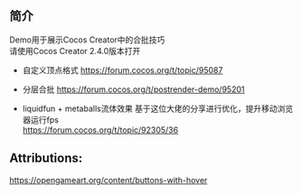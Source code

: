 ## 简介
Demo用于展示Cocos Creator中的合批技巧</br>
请使用Cocos Creator 2.4.0版本打开

* 自定义顶点格式
https://forum.cocos.org/t/topic/95087

* 分层合批
https://forum.cocos.org/t/postrender-demo/95201

* liquidfun + metaballs流体效果
基于这位大佬的分享进行优化，提升移动浏览器运行fps</br>
https://forum.cocos.org/t/topic/92305/36


## Attributions: 
https://opengameart.org/content/buttons-with-hover
